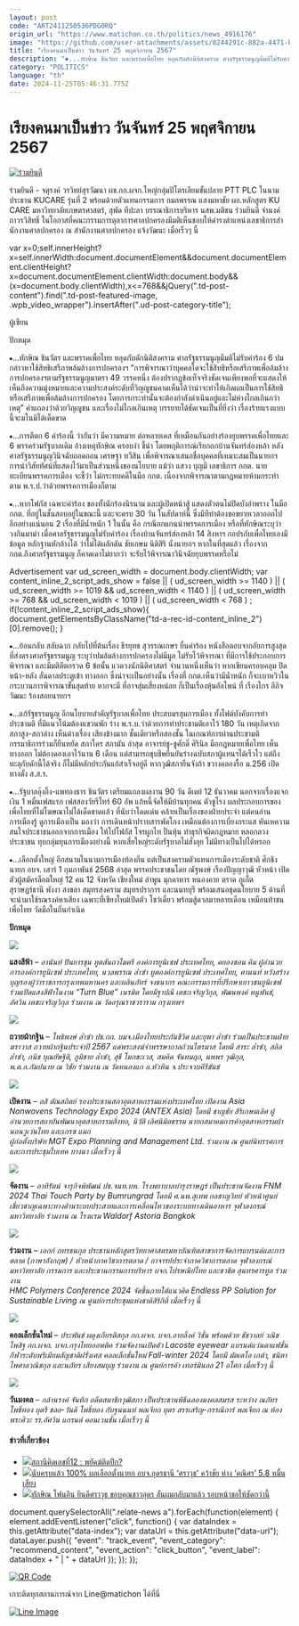 ```yaml
---
layout: post
code: "ART2411250536PDG0RQ"
origin_url: "https://www.matichon.co.th/politics/news_4916176"
image: "https://github.com/user-attachments/assets/8244291c-882a-4471-bc24-031ef1396a0f"
title: "เรียงคนมาเป็นข่าว วันจันทร์ 25 พฤศจิกายน 2567"
description: "⦁...ทักษิณ ชินวัตร และพรรคเพื่อไทย หลุดกับดักนิติสงคราม ศาลรัฐธรรมนูญมีมติไม่รับคำร้อง 6 ปมกล่าวหาใช้สิทธิเสรีภาพล้มล้างการปกครองฯ"
category: "POLITICS"
language: "th"
date: 2024-11-25T05:46:31.775Z
---
```


# เรียงคนมาเป็นข่าว วันจันทร์ 25 พฤศจิกายน 2567

[![](https://www.matichon.co.th/wp-content/uploads/2024/11/ร่วมยินดี-728x527.jpg "ร่วมยินดี")](https://www.matichon.co.th/wp-content/uploads/2024/11/ร่วมยินดี.jpg)

ร่วมยินดี - จตุรงค์ วรวิทย์สุรวัฒนา ผช.กก.ผจก.ใหญ่กลุ่มปิโตรเลียมขั้นปลาย PTT PLC ในนามประธาน KUCARE รุ่นที่ 2 พร้อมด้วยตัวแทนกรรมการ กมลพรรณ แสงมหาชัย ผอ.หลักสูตร KU CARE มหาวิทยาลัยเกษตรศาสตร์, สุพัด ทีปะลา บรรณาธิการบริหาร นสพ.มติชน ร่วมยินดี จำนงค์ ถาวรวิสิทธิ์ ในโอกาสที่คณะกรรมการตุลาการศาลปกครองมีมติเห็นชอบให้ดํารงตําแหน่งเลขาธิการสํานักงานศาลปกครอง ณ สำนักงานศาลปกครอง แจ้งวัฒนะ เมื่อเร็วๆ นี้

var x=0;self.innerHeight?x=self.innerWidth:document.documentElement&&document.documentElement.clientHeight?x=document.documentElement.clientWidth:document.body&&(x=document.body.clientWidth),x<=768&&jQuery(".td-post-content").find(".td-post-featured-image, .wpb\_video\_wrapper").insertAfter(".ud-post-category-title");

ผู้เขียน

ปักหมุด

⦁…ทักษิณ ชินวัตร และพรรคเพื่อไทย หลุดกับดักนิติสงคราม ศาลรัฐธรรมนูญมีมติไม่รับคำร้อง 6 ปมกล่าวหาใช้สิทธิเสรีภาพล้มล้างการปกครองฯ “การพิจารณาว่าบุคคลใดจะใช้สิทธิหรือเสรีภาพเพื่อล้มล้างการปกครองฯตามรัฐธรรมนูญมาตรา 49 วรรคหนึ่ง ต้องปรากฏข้อเท็จจริงชัดเจนเพียงพอที่จะแสดงให้เห็นถึงความมุ่งหมายและความประสงค์ระดับที่วิญญูชนคาดเห็นได้ว่าน่าจะทำให้เกิดผลเป็นการใช้สิทธิหรือเสรีภาพเพื่อล้มล้างการปกครอง โดยการกระทำนั้นจะต้องกำลังดำเนินอยู่และไม่ห่างไกลเกินกว่าเหตุ” คำแถลงว่าด้วยวิญญูชน และเรื่องไม่ไกลเกินเหตุ บรรยายได้ชัดเจนเป็นที่ยิ่งว่า เรื่องร้ายแรงแบบนี้จะมโนมิได้เด็ดขาด

⦁…การตีตก 6 คำร้องนี้ ว่ากันว่า มีความหมาย ต่อหลายเคส ที่เหมือนกันอย่างร้องยุบพรรคเพื่อไทยและ 6 พรรคร่วมรัฐบาลเดิม อ้างเหตุทักษิณ ครอบงำ ชี้นำ โดยพฤติการณ์เรียกถกบ้านจันทร์ส่องหล้า หลังศาลรัฐธรรมนูญวินิจฉัยถอดถอน เศรษฐา ทวีสิน เพื่อพิจารณาเสนอชื่อบุคคลที่เหมาะสมเป็นนายกฯ การนำวิสัยทัศน์ที่แสดงไว้มาเป็นส่วนหนึ่งของนโยบาย แม้ว่า แสวง บุญมี เลขาธิการ กกต. นายทะเบียนพรรคการเมือง จะชี้ว่า ไม่กระทบคดีในมือ กกต. เนื่องจากพิจารณาตามกฎหมายห้ามกระทำตาม พ.ร.ป.ว่าด้วยพรรคการเมืองก็ตาม

⦁…หากโฟกัส เฉพาะคำร้อง ของทั้งนักร้องนิรนาม และผู้เปิดหน้าสู้ แสดงตัวตนไม่ปิดบังอำพราง ในมือ กกต. ที่อยู่ในชั้นสอบอยู่ในขณะนี้ และจะครบ 30 วัน ในสัปดาห์นี้ ซึ่งมีทีท่าต้องขอขยายเวลาออกไปอีกอย่างแน่นอน 2 เรื่องที่มีน้ำหนัก 1 ในนั้น คือ กรณีถกแกนนำพรรคการเมือง หรือที่ทักษิณระบุว่า วงกินมาม่า เมื่อศาลรัฐธรรมนูญไม่รับคำร้อง เรื่องบ้านจันทร์ส่องหล้า 14 สิงหาฯ กอปรกับเพื่อไทยเองมีข้อมูล หลักฐานหักล้างได้ ว่าไม่ได้ผลักดัน ชัยเกษม นิติสิริ นั่งนายกฯ หากในที่สุดแล้ว เรื่องจาก กกต.ถึงศาลรัฐธรรมนูญ ก็คาดเดาไม่ยากว่า จะรับไว้พิจารณาวินิจฉัยยุบพรรคหรือไม่

Advertisement var ud\_screen\_width = document.body.clientWidth; var content\_inline\_2\_script\_ads\_show = false || ( ud\_screen\_width >= 1140 ) || ( ud\_screen\_width >= 1019 && ud\_screen\_width < 1140 ) || ( ud\_screen\_width >= 768 && ud\_screen\_width < 1019 ) || ( ud\_screen\_width < 768 ) ; if(!content\_inline\_2\_script\_ads\_show){ document.getElementsByClassName("td-a-rec-id-content\_inline\_2")\[0\].remove(); }

⦁…ย้อนกลับ สลับฉาก กลับไปที่ต้นเรื่อง ธีรยุทธ สุวรรณเกษร ยื่นคำร้อง หนังสือตอบจากอัยการสูงสุดที่ส่งตรงศาลรัฐธรรมนูญ ระบุว่าปมล้มล้างการปกครองไม่มีมูล ไม่รับไว้พิจารณา ที่มีการใช้ประกอบการพิจารณา และมีมติตีตกรวด 6 ข้อนั้น แวดวงนักนิติศาสตร์ จำนวนหนึ่งเห็นว่า หากเขียนครอบคลุม ปิดหน้า-หลัง ลั่นดาลประตูเข้า ทางออก ซึ่งน่าจะเป็นอย่างนั้น เรื่องที่ กกต.เห็นว่ามีน้ำหนัก ก็จะเบาหวิวในกระบวนการพิจารณาขั้นสุดท้าย หากจะมี ที่อาจสุ่มเสี่ยงหน่อย ก็เป็นเรื่องหุ้นอัลไพน์ ที่ เรืองไกร ลีกิจวัฒนะ ร้องสอยนายกฯ

⦁…แก้รัฐธรรมนูญ อีกนโยบายสำคัญรัฐบาลเพื่อไทย ประสบมรสุมการเมือง ทั้งไฟต์บังคับการทำประชามติ ที่มีแนวโน้มต้องแขวนพัก ร่าง พ.ร.บ.ว่าด้วยการทำประชามติเอาไว้ 180 วัน เหตุเกิดจากสภาสูง-สภาล่าง เห็นต่างเรื่อง เสียงข้างมาก ชั้นเดียวหรือสองชั้น ในเกณฑ์การผ่านประชามติ กรรมาธิการร่วมก็ยืนหยัด สภาใคร สภามัน ล่าสุด อาจารย์ชู-ชูศักดิ์ ศิรินิล มือกฎหมายเพื่อไทย เห็นทางออก ไม่ต้องดองเอาไว้นาน 6 เดือน แต่สามารถชุบชีพยืนยันร่างฉบับสภาผู้แทนฯได้เร็วไว แต่ถึงทะลุกับดักนี้ได้จริง ก็ไม่มีหลักประกันแก้สำเร็จอยู่ดี หากวุฒิสภายืนจังก้า ขวางคลองรื้อ ม.256 เปิดทางตั้ง ส.ส.ร.

⦁…รัฐบาลอุ๊งอิ๊ง-แพทองธาร ชินวัตร เตรียมแถลงผลงาน 90 วัน ดีเดย์ 12 ธันวาคม นอกจากเรื่องแจกเงิน 1 หมื่นเฟสแรก เฟสสองวัยรีไทร์ 60 อัพ แก้หนี้จัดให้มีบ้านทุกคน ตัวชูโรง ผลประกอบการของเพื่อไทยที่ไม่โฆษณาไม่ได้เด็ดขาดแล้ว ที่นับว่าโดดเด่น คล้ายเป็นเรื่องของฝ่ายประจำ แต่คนอ่านการเมืองรู้ ดูการเมืองเป็น มองว่า การเดินหน้าปราบสารพัดโกง เหมือนต้องการเบี่ยงกระแส หันเหความสนใจประชาชนออกจากการเมือง ให้ไปโฟกัส โจรผูกไท ปั่นหุ้น ทำธุรกิจผิดกฎหมาย หลอกลวงประชาชน ทุบกลุ่มทุนการเมืองอย่างนี้ หากเสี่ยใหญ่ระดับรัฐบาลไม่สั่งลุย ไม่มีทางเป็นไปได้หรอก

⦁…เลือกตั้งใหญ่ อีกสนามในนามการเมืองท้องถิ่น แต่เป็นสงครามตัวแทนการเมืองระดับชาติ ศึกชิงนายก อบจ. เสาร์ 1 กุมภาพันธ์ 2568 ล่าสุด พรรคประชาชนโดย ณัฐพงษ์ เรืองปัญญาวุฒิ หัวหน้า เปิดตัวผู้สมัครล็อตใหญ่ 12 คน 12 จังหวัด เชียงใหม่ ลำพูน มุกดาหาร หนองคาย ตราด ภูเก็ต สุราษฎร์ธานี พังงา สงขลา สมุทรสงคราม สมุทรปราการ และนนทบุรี พร้อมเสนอชุดนโยบาย 5 ด้านที่จะนำมาใช้รณรงค์หาเสียง เฉพาะที่เชียงใหม่เปิดตัว โชว์เดี่ยว พร้อมสู้ดวลมาหลายเดือน เหมือนท้าชนเพื่อไทย วัดมือในถิ่นกำเนิด

**ปักหมุด**

![](https://www.matichon.co.th/wp-content/uploads/2024/11/แสงสีฟ้า.jpg)

**แสงสีฟ้า** _– อานันท์ ปันยารชุน ทูตสันถวไมตรี องค์การยูนิเซฟ ประเทศไทย, คยองซอน คิม ผู้อำนวยการองค์การยูนิเซฟ ประเทศไทย, นวลพรรณ ล่ำซำ ทูตองค์การยูนิเซฟ ประเทศไทย, ศานนท์ หวังสร้างบุญรองผู้ว่าราชการกรุงเทพมหานคร และผลินภัทร์ จงธนากร คณะกรรมการที่ปรึกษาเยาวชนยูนิเซฟ ร่วมเปิดแสงสีฟ้าในงาน “Turn Blue” เนรมิต โดยมีฐาปณี เตชะเจริญวิกุล, พัฒนพงค์ หนูพันธ์, อัศวิน เตชะเจริญวิกุล ร่วมงาน ณ วัดอรุณราชวราราม กรุงเทพฯ_

![](https://www.matichon.co.th/wp-content/uploads/2024/11/ถวายผ้ากฐิน.jpg)

**ถวายผ้ากฐิน** _– โพธิพงษ์ ล่ำซำ ปธ.กก. บมจ.เมืองไทยประกันชีวิต และยุพา ล่ำซำ ร่วมเป็นประธานฝ่ายฆราวาส ถวายผ้ากฐินประจำปี 2567 แด่พระสงฆ์จำพรรษากาลถ้วนไตรมาส โดยมี สาระ ล่ำซำ, สลิล ล่ำซำ, กนิช บุณยัษฐิติ, ภูมิชาย ล่ำซำ, สุธี โมกขะเวส, สมคิด จันทมฤก, นพพร วุฒิกุล, พ.ต.อ.กัมปนาท ณ วิชัย ร่วมงาน ณ วัดหนองแก อ.หัวหิน จ.ประจวบคีรีขันธ์_

![](https://www.matichon.co.th/wp-content/uploads/2024/11/เปิดงาน-4.jpg)

**เปิดงาน** _– อสิ ตัณสถิตย์ รองประธานสภาอุตสาหกรรมแห่งประเทศไทย เปิดงาน Asia Nonwovens Technology Expo 2024 (ANTEX Asia) โดยมี ชาญชัย สิริเกษมเลิศ ผู้อำนวยการสถาบันพัฒนาอุตสาหกรรมสิ่งทอ, นิวัติ เลิศนิมิตธรรม นายกสมาคมการค้าอุตสาหกรรมผ้านอนวูเว่นไทย และเกรซ แมก_  
_ผู้ก่อตั้งบริษัท MGT Expo Planning and Management Ltd. ร่วมงาน ณ ศูนย์นิทรรศการและการประชุมไบเทค บางนา เมื่อเร็วๆ นี้_

![](https://www.matichon.co.th/wp-content/uploads/2024/11/จัดงาน-1.jpg)

**จัดงาน** _– อาทิรัตน์ จารุกิจพิพัฒน์ ปธ.จนท.บห. โรงพยาบาลบำรุงราษฎร์ เป็นประธานจัดงาน FNM 2024 Thai Touch Party by Bumrungrad โดยมี ศ.นพ.สุเทพ กลชาญวิทย์ หัวหน้าศูนย์เชี่ยวชาญเฉพาะทางด้านระบบประสาทและการเคลื่อนไหวของระบบทางเดินอาหาร จุฬาลงกรณ์มหาวิทยาลัย ร่วมงาน ณ โรงแรม Waldorf Astoria Bangkok_

![](https://www.matichon.co.th/wp-content/uploads/2024/11/ร่วมงาน.jpg)

**ร่วมงาน** _– เอกก์ ภทรธนกุล ประธานหลักสูตรวิทยาศาสตรมหาบัณฑิตสาขาการจัดการแบรนด์และการตลาด (ภาษาอังกฤษ) / หัวหน้าภาควิชาการตลาด / อาจารย์ประจำภาควิชาการตลาด จุฬาลงกรณ์มหาวิทยาลัย กรรมการ และประธานกรรมการบริหาร บจก.ไปรษณีย์ไทย และชวชิต สุนทรศารทูล ร่วมงาน_  
_HMC Polymers Conference 2024 จัดขึ้นภายใต้แนวคิด Endless PP Solution for Sustainable Living ณ ศูนย์การประชุมแห่งชาติสิริกิติ์ เมื่อเร็วๆ นี้_

![](https://www.matichon.co.th/wp-content/uploads/2024/11/คอลเลกชันใหม่-.jpg)

**คอลเล็กชั่นใหม่** _– ประพันธ์ ผดุงเกียรติสกุล กก.ผจก. บจก.อายลิ้งค์ วิชั่น พร้อมด้วย ชัชวาลย์ วณิชไพสิฐ กก.ผจก. บจก.กรุงไทยออพติค ร่วมจัดงานเปิดตัว Lacoste eyewear แบรนด์แว่นตาแฟชั่นกีฬาระดับพรีเมียมสัญชาติฝรั่งเศส คอลเล็กชั่นใหม่ Fall-winter 2024 โดยมี มัตเตโอ เกต้า, ชนิตา ไพศาลวณิชกุล และนภัทร เสียงสมบุญ ร่วมงาน ณ ศูนย์การค้า เทอร์มินอล 21 อโศก เมื่อเร็วๆ นี้_

![](https://www.matichon.co.th/wp-content/uploads/2024/11/วันมงคล.jpg)

**วันมงคล** _– กล้านรงค์ จันทิก อดีตสมาชิกวุฒิสภา เป็นประธานพิธีฉลองมงคลสมรส ระหว่าง ณภัทร โพธิ์ทอง บุตรี ชลอ-วันดี โพธิ์ทอง กับฐนนนท์ พลเจียก บุตร สรรเสริญ-กรรณิการ์ พลเจียก ณ ห้องพระศิวะ รร.อัศวิน แกรนด์ คอนเวนชั่น เมื่อเร็วๆ นี้_

#### ข่าวที่เกี่ยวข้อง

*   [![](https://www.matichon.co.th/wp-content/uploads/2024/11/022511.jpg)สถานีคิดเลขที่12 : พยัคฆ์ติดปีก?](https://www.matichon.co.th/article/thinkstation-12/news_4917221)
*   [![](https://www.matichon.co.th/wp-content/uploads/2024/11/ศราวุธ-ชนะเลือกตั้ง.jpg)นับครบแล้ว 100% ผลเลือกตั้งนายก อบจ.อุดรธานี ‘ศราวุธ’ คว้าชัย ห่าง ‘คณิศร’ 5.8 หมื่นเสียง](https://www.matichon.co.th/region/news_4917587)
*   [![](https://www.matichon.co.th/wp-content/uploads/2024/11/tak728-1.jpg)ทักษิณ โฟนอิน ยินดีศราวุธ ขอบคุณชาวอุดร ลั่นผมกลับมาแล้ว รอบหน้าขอให้ชัดกว่านี้](https://www.matichon.co.th/politics/news_4917528)

document.querySelectorAll(".relate-news a").forEach(function(element) { element.addEventListener("click", function() { var dataIndex = this.getAttribute("data-index"); var dataUrl = this.getAttribute("data-url"); dataLayer.push({ "event": "track\_event", "event\_category": "recommend\_content", "event\_action": "click\_button", "event\_label": dataIndex + " | " + dataUrl }); }); });

[![QR Code](https://www.matichon.co.th/wp-content/uploads/2023/07/wob1371z.jpg)](https://lin.ee/ht0nDxX)

เกาะติดทุกสถานการณ์จาก Line@matichon ได้ที่นี่

[![Line Image](https://www.matichon.co.th/wp-content/uploads/2023/07/th.png)](https://lin.ee/ht0nDxX)